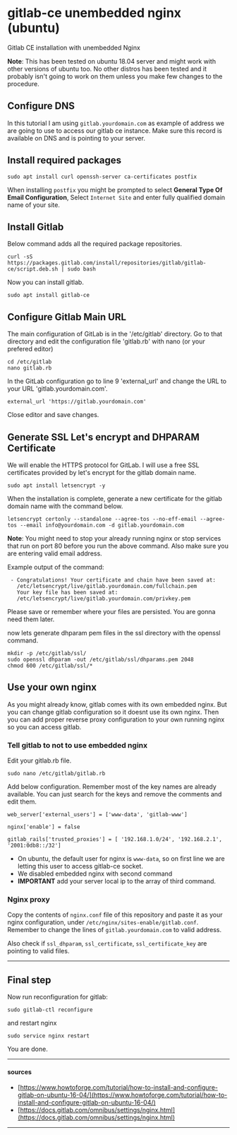 # gitlab-ce unembedded nginx (ubuntu)
Gitlab CE installation with unembedded Nginx

**Note**: This has been tested on ubuntu 18.04 server and might work with other versions of ubuntu too. No other distros has been tested and it probably isn't going to work on them unless you make few changes to the procedure.


## Configure DNS

In this tutorial I am using `gitlab.yourdomain.com` as example of address we are going to use to access our gitlab ce instance. Make sure this record is available on DNS and is pointing to your server.

## Install required packages

```
sudo apt install curl openssh-server ca-certificates postfix
```

When installing `postfix` you might be prompted to select **General Type Of Email Configuration**, Select `Internet Site` and enter fully qualified domain name of your site.

## Install Gitlab

Below command adds all the required package repositories.

```
curl -sS https://packages.gitlab.com/install/repositories/gitlab/gitlab-ce/script.deb.sh | sudo bash
```

Now you can install gitlab.

```
sudo apt install gitlab-ce
```

## Configure Gitlab Main URL

The main configuration of GitLab is in the '/etc/gitlab' directory. Go to that directory and edit the configuration file 'gitlab.rb' with nano (or your prefered editor)

```
cd /etc/gitlab
nano gitlab.rb
```

In the GitLab configuration go to line 9 'external_url' and change the URL to your URL 'gitlab.yourdomain.com'.

```
external_url 'https://gitlab.yourdomain.com'
```
Close editor and save changes.

## Generate SSL Let's encrypt and DHPARAM Certificate

We will enable the HTTPS protocol for GitLab. I will use a free SSL certificates provided by let's encrypt for the gitlab domain name.

```
sudo apt install letsencrypt -y
```

When the installation is complete, generate a new certificate for the gitlab domain name with the command below.

```
letsencrypt certonly --standalone --agree-tos --no-eff-email --agree-tos --email info@yourdomain.com -d gitlab.yourdomain.com
```

**Note**: You might need to stop your already running nginx or stop services that run on port 80 before you run the above command. Also make sure you are entering valid email address.

Example output of the command:

```
 - Congratulations! Your certificate and chain have been saved at:
   /etc/letsencrypt/live/gitlab.yourdomain.com/fullchain.pem
   Your key file has been saved at:
   /etc/letsencrypt/live/gitlab.yourdomain.com/privkey.pem
```

Please save or remember where your files are persisted. You are gonna need them later.

now lets generate dhparam pem files in the ssl directory with the openssl command.

```
mkdir -p /etc/gitlab/ssl/
sudo openssl dhparam -out /etc/gitlab/ssl/dhparams.pem 2048
chmod 600 /etc/gitlab/ssl/*
```

## Use your own nginx

As you might already know, gitlab comes with its own embedded nginx. But you can change gitlab configuration so it doesnt use its own nginx. Then you can add proper reverse proxy configuration to your own running nginx so you can access gitlab.

### Tell gitlab to not to use embedded nginx

Edit your gitlab.rb file.

```
sudo nano /etc/gitlab/gitlab.rb
```
Add below configuration. Remember most of the key names are already available. You can just search for the keys and remove the comments and edit them.

```
web_server['external_users'] = ['www-data', 'gitlab-www']

nginx['enable'] = false

gitlab_rails['trusted_proxies'] = [ '192.168.1.0/24', '192.168.2.1', '2001:0db8::/32']
```

- On ubuntu, the default user for nginx is `www-data`, so on first line we are letting this user to access gitlab-ce socket.
- We disabled embedded nginx with second command
- **IMPORTANT** add your server local ip to the array of third command.

### Nginx proxy

Copy the contents of `nginx.conf` file of this repository and paste it as your nginx configuration, under `/etc/nginx/sites-enable/gitlab.conf`. Remember to change the lines of `gitlab.yourdomain.com` to valid address.

Also check if `ssl_dhparam`, `ssl_certificate`, `ssl_certificate_key` are pointing to valid files.

---

## Final step

Now run reconfiguration for gitlab:

```
sudo gitlab-ctl reconfigure
```

and restart nginx

```
sudo service nginx restart
```

You are done.

---

#### sources

- [https://www.howtoforge.com/tutorial/how-to-install-and-configure-gitlab-on-ubuntu-16-04/](https://www.howtoforge.com/tutorial/how-to-install-and-configure-gitlab-on-ubuntu-16-04/)
- [https://docs.gitlab.com/omnibus/settings/nginx.html](https://docs.gitlab.com/omnibus/settings/nginx.html)

---
